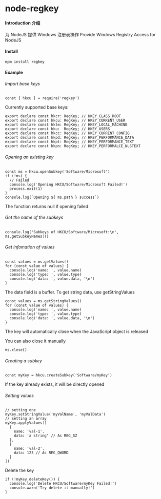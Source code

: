 # node-regkey

#### Introduction 介绍

为 NodeJS 提供 Windows 注册表操作
Provide Windows Registry Access for NodeJS

#### Install

```
npm install regkey
```

#### Example

###### Import base keys

```
const { hkcu } = require('regkey')
```

Currently supported base keys: 

```
export declare const hkcr: RegKey; // HKEY_CLASS_ROOT
export declare const hkcu: RegKey; // HKEY_CURRENT_USER
export declare const hklm: RegKey; // HKEY_LOCAL_MACHINE
export declare const hku:  RegKey; // HKEY_USERS
export declare const hkcc: RegKey; // HKEY_CURRENT_CONFIG
export declare const hkpd: RegKey; // HKEY_PERFORMANCE_DATA
export declare const hkpt: RegKey; // HKEY_PERFORMANCE_TEXT
export declare const hkpn: RegKey; // HKEY_PERFORMALCE_NLSTEXT
```

###### Opening an existing key

```
const ms = hkcu.openSubkey('Software/Microsoft')
if (!ms) {
  // Failed
  console.log('Opening HKCU/Software/Microsoft Failed!')
  process.exit(1)
}
console.log(`Opening ${ ms.path } success`)
```

The function returns null if opening failed



###### Get the name of the subkeys

```
console.log('Subkeys of HKCU/Software/Microsoft:\n', ms.getSubkeyNames())
```

###### Get infomation of values

```
const values = ms.getValues()
for (const value of values) {
  console.log('name: ', value.name)
  console.log('type: ', value.type)
  console.log('data: ', value.data, '\n')
}
```

The data field is a buffer. To get string data, use getStringValues

```
const values = ms.getStringValues()
for (const value of values) {
  console.log('name: ', value.name)
  console.log('type: ', value.type)
  console.log('data: ', value.data, '\n')
}
```

The key will automatically close when the JavaScript object is released

You can also close it manually

```
ms.close()
```

###### Creating a subkey

```
const myKey = hkcu.createSubkey('Software/myKey')
```

If the key already exists, it will be directly opened

###### Setting values

```
// setting one
myKey.setStringValue('myValName', 'myValData')
// setting an array
myKey.applyValues([
  {
    name: 'val-1',
    data: 'a string' // As REG_SZ  
  },
  {
    name: 'val-2',
    data: 123 // As REG_QWORD
  }
])
```

Delete the key

```
if (!myKey.deleteKey()) {
  console.log('Delete HKCU/Software/myKey Failed!')
  console.warn('Try delete it manually!')
}
```
